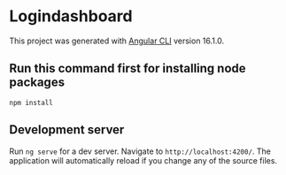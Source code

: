# Logindashboard

This project was generated with [Angular CLI](https://github.com/angular/angular-cli) version 16.1.0.

## Run this command first for installing node packages
`npm install`

## Development server
Run `ng serve` for a dev server. Navigate to `http://localhost:4200/`. The application will automatically reload if you change any of the source files.

